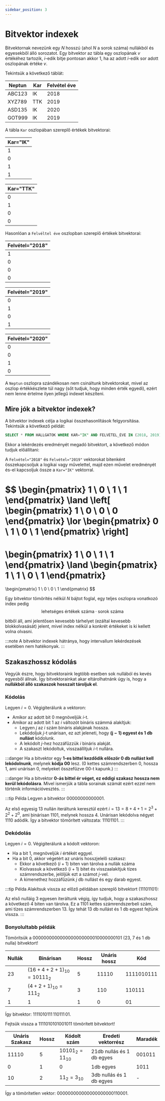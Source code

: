 ```yaml
---
sidebar_position: 3
---
```


# Bitvektor indexek

Bitvektornak nevezünk egy $N$ hosszú (ahol $N$ a sorok száma) nullákból és egyesekből álló sorozatot. Egy bitvektor az
tábla egy oszlopának $v$ értékéhez tartozik, $i$-edik bitje pontosan akkor $1$, ha az adott $i$-edik sor adott
oszlopának értéke $v$.

Tekintsük a következő táblát:

| Neptun   | Kar   | Felvétel éve |
|----------|-------|--------------|
| ABC123   | IK    | 2018         |
| XYZ789   | TTK   | 2019         |
| ASD135   | IK    | 2020         |
| GOT999   | IK    | 2019         |

A tábla `Kar` oszlopában szereplő értékek bitvektorai:

<div class="side-2">

| Kar="IK" |
|----------|
| 1        |
| 0        |
| 1        |
| 1        |

| Kar="TTK" |
|-----------|
| 0         |
| 1         |
| 0         |
| 0         |
</div>

Hasonlóan a `Felvéltel éve` oszlopban szereplő értékek bitvektorai:

<div class="side-2">

| Felvétel="2018" |
|-----------------|
| 1               |
| 0               |
| 0               |
| 0               |

| Felvétel="2019" |
|-----------------|
| 0               |
| 1               |
| 0               |
| 1               |

| Felvétel="2020" |
|-----------------|
| 0               |
| 0               |
| 1               |
| 0               |

</div>

A `Neptun` oszlopra szándékosan nem csináltunk bitvektorokat, mivel az oszlop értékkészlete túl nagy
(sőt tudjuk, hogy minden érték egyedi), ezért nem lenne értelme ilyen jellegű indexet készíteni.

## Mire jók a bitvektor indexek?

A bitvektor indexek célja a logikai összehasonlítások felgyorsítása. Tekintsük a következő példát:

```sql
SELECT * FROM HALLGATOK WHERE KAR="IK" AND FELVÉTEL_ÉVE IN (2018, 2019);
```

Ekkor a lekérdezés eredményét megadó bitvektort, a következő módon tudjuk előállítani:

A `Felvétel="2018"` és `Felvétel="2019"` vektorokat bitenként összekapcsoljuk a logikai vagy művelettel, majd ezen
művelet eredményét és-el kapcsoljuk össze a `Kar="IK"` vektorral.

$$
\begin{pmatrix}
1 \\
0 \\
1 \\
1
\end{pmatrix}
\land
\left[
\begin{pmatrix}
1 \\
0 \\
0 \\
0
\end{pmatrix}
\lor
\begin{pmatrix}
0 \\
1 \\
0 \\
1
\end{pmatrix}
\right]
=
\begin{pmatrix}
1 \\
0 \\
1 \\
1
\end{pmatrix}
\land
\begin{pmatrix}
1 \\
1 \\
0 \\
1
\end{pmatrix}
=
\begin{pmatrix}
1 \\
0 \\
0 \\
1
\end{pmatrix}
$$

Egy bitvektor tömörítés nélkül $N$ bájtot foglal, egy teljes oszlopra vonatkozó index pedig
$$
\text{lehetséges értékek száma} \cdot \text{sorok száma}
$$

bitből áll, ami jelentősen kevesebb tárhelyet (ezáltal kevesebb blokkolvasását) jelent, mivel index nélkül a konkrét
értékeket is ki kellett volna olvasni.

:::note
A bitvektor indexek hátránya, hogy intervallum lekérdezések esetében nem hatékonyak.
:::

## Szakaszhossz kódolás

Vegyük észre, hogy bitvektoraink legtöbb esetben sok nullából és kevés egyesből állnak. Így bitvektorainkat akar
eltárolhatnánk úgy is, hogy a **nullákból álló szakaszok hosszait tároljuk el**.

### Kódolás

Legyen $i = 0$. Végigiterálunk a vektoron:
- Amikor az adott bit 0 megnöveljük $i$-t.
- Amikor az adott bit 1 az $i$ változót bináris számmá alakítjuk:
  - Legyen $j$ az $i$ szám bináris alakjának hossza.
  - Lekódoljuk $j$-t unárisan, ez azt jeleneti, hogy **$\mathbf{(j-1)}$ egyest és 1 db nullást** kódolunk.
  - A lekódolt $j$-hez hozzáfűzzük $i$ bináris alakját.
  - A szakaszt lekódoltuk, visszaállítjuk $i$-t nullára.

:::danger
Ha a bitvektor egy **1-es bittel kezdődik először 0 db nullást kell lekódolnunk**, melynek **kódja 00** lesz.
(0 kettes számrendszerben 0, hossza 1, ami unárisan 0, melyeket összefűzve 00-t kapunk.)
:::

:::danger
Ha a bitvektor **0-ás bittel ér véget, ez eddigi szakasz hossza nem kerül lekódolásra**. Mivel ismerjük a tábla sorainak
számát ezért ezzel nem történik információvesztés.
:::

:::tip Példa
Legyen a bitvektor $00000000000001$.

Az első egyesig 13 nullán iteráltunk keresztül ezért $i=13=8+4+1=2^3 + 2^2 + 2^0$, ami binárisan 1101, melynek
hossza 4. Unárisan lekódolva négyet 1110 adódik. Így a bitvektor tömörített változata: $11101101$.
:::


### Dekódolás
Legyen $i = 0$. Végigiterálunk a kódolt vektoron:
- Ha a bit 1, megnöveljük $i$ értékét eggyel.
- Ha a bit 0, akkor végetért az unáris hosszjelelő szakasz:
  - Ekkor a következő $(i + 1)$ biten van tárolva a nullák száma
  - Kiolvassuk a következő $(i + 1)$ bitet és visszaalakítjuk tízes számrendszerbe, jelöljük ezt a számot $j$-vel.
  - A kimenethez hozzáfűzünk $j$ db nullást és egy darab egyest.

:::tip Példa
Alakítsuk vissza az előző példában szereplő bitvektort (11101101):

Az első nulláig 3 egyesen iteráltunk végig, így tudjuk, hogy a szakaszhossz a következő 4 biten van tárolva. Ez a
1101 kettes számrendszerbeli szám, ami tízes számrendszerben 13. Így tehát 13 db nullást és 1 db egyest fejtünk
vissza. 
:::

### Bonyolultabb példák

Tömörítsük a $0000000000000000000000010000000101$ (23, 7 és 1 db nulla) bitvektort!

| Nullák | Binárisan                   | Hossz | Unáris hossz | Kód        |
|--------|-----------------------------|-------|--------------|------------|
| 23     | $(16+4+2+1)_{10} = 10111_2$ | 5     | 11110        | 1111010111 |
| 7      | $(4+2+1)_{10} = 111_2$      | 3     | 110          | 110111     |
|  1     | 1                           | 1     | 0            | 01         |

Így bitvektor: $1111010111 \, 110111 \, 01$.

Fejtsük vissza a $1111010101001011$ tömörített bitvektort!

| Unáris Szakasz | Hossz | Kódolt szám         | Eredeti vektorrész        | Maradék |
|----------------|-------|---------------------|---------------------------|---------|
| 11110          | 5     | $10101_2 = 11_{10}$ | 21db nullás és 1 db egyes | 001011  |
| 0              | 1     | $0$                 | 1db egyes                 | 1011    |
| 10             | 2     | $11_2 = 3_{10}$     | 3db nullás és 1 db egyes  | -       |

Így a tömörítetlen vektor: $000000000000000000000110001$.
